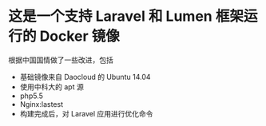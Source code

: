 # 这是一个支持 Laravel 和 Lumen 框架运行的 Docker 镜像

根据中国国情做了一些改进，包括

* 基础镜像来自 Daocloud 的 Ubuntu 14.04
* 使用中科大的 apt 源
* php5.5
* Nginx:lastest
* 构建完成后，对 Laravel 应用进行优化命令